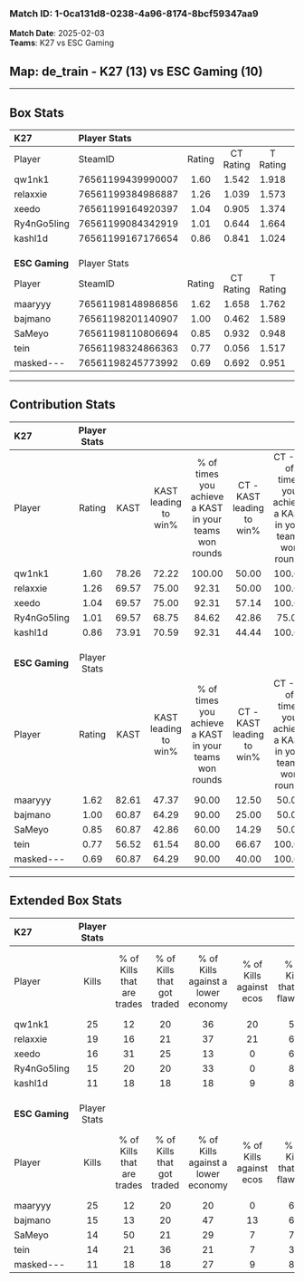 ### Match ID: 1-0ca131d8-0238-4a96-8174-8bcf59347aa9  
**Match Date**: 2025-02-03  
**Teams**: K27 vs ESC Gaming  

## **Map**: de_train - K27 (13) vs ESC Gaming (10)  
---  

## Box Stats  

| **K27**        | Player Stats      |        |           |          |       |       |       |         |        |      |     |
| :- | :- | :-: | :-: | :-: | :-: | :-: | :-: | :-: | :-: | :-: | :-: |
| Player         | SteamID           | Rating | CT Rating | T Rating | KAST  |  ADR  | Kills | Assists | Deaths | K/D  | HS% |
| qw1nk1         | 76561199439990007 |  1.60  |   1.542   |  1.918   | 78.26 | 116.2 |  25   |    7    |   16   | 1.56 | 44  |
| relaxxie       | 76561199384986887 |  1.26  |   1.039   |  1.573   | 69.57 | 91.2  |  19   |    8    |   15   | 1.27 | 73  |
| xeedo          | 76561199164920397 |  1.04  |   0.905   |  1.374   | 69.57 | 74.5  |  16   |    5    |   17   | 0.94 | 50  |
| Ry4nGo5ling    | 76561199084342919 |  1.01  |   0.644   |  1.664   | 69.57 | 73.8  |  15   |    7    |   17   | 0.88 | 53  |
| kashl1d        | 76561199167176654 |  0.86  |   0.841   |  1.024   | 73.91 | 45.7  |  11   |    5    |   14   | 0.79 | 36  |
|                |                   |        |           |          |       |       |       |         |        |      |     |
|                |                   |        |           |          |       |       |       |         |        |      |     |
|                |                   |        |           |          |       |       |       |         |        |      |     |
| **ESC Gaming** | Player Stats      |        |           |          |       |       |       |         |        |      |     |
| Player         | SteamID           | Rating | CT Rating | T Rating | KAST  |  ADR  | Kills | Assists | Deaths | K/D  | HS% |
| maaryyy        | 76561198148986856 |  1.62  |   1.658   |  1.762   | 82.61 | 126.8 |  25   |    6    |   18   | 1.39 | 68  |
| bajmano        | 76561198201140907 |  1.00  |   0.462   |  1.589   | 60.87 | 75.5  |  15   |    9    |   15   | 1.00 | 66  |
| SaMeyo         | 76561198110806694 |  0.85  |   0.932   |  0.948   | 60.87 | 67.4  |  14   |    4    |   18   | 0.78 | 21  |
| tein           | 76561198324866363 |  0.77  |   0.056   |  1.517   | 56.52 | 50.4  |  14   |    1    |   17   | 0.82 | 64  |
| masked---      | 76561198245773992 |  0.69  |   0.692   |  0.951   | 60.87 | 47.2  |  11   |    8    |   18   | 0.61 | 27  |
---  

## Contribution Stats  

| **K27**        | Player Stats |       |                      |                                                        |                           |                                                             |                          |                                                            |
| :- | :-: | :-: | :-: | :-: | :-: | :-: | :-: | :-: |
| Player         |    Rating    | KAST  | KAST leading to win% | % of times you achieve a KAST in your teams won rounds | CT - KAST leading to win% | CT - % of times you achieve a KAST in your teams won rounds | T - KAST leading to win% | T - % of times you achieve a KAST in your teams won rounds |
| qw1nk1         |     1.60     | 78.26 |        72.22         |                         100.00                         |           50.00           |                           100.00                            |          90.00           |                           100.00                           |
| relaxxie       |     1.26     | 69.57 |        75.00         |                         92.31                          |           50.00           |                           100.00                            |          100.00          |                           88.89                            |
| xeedo          |     1.04     | 69.57 |        75.00         |                         92.31                          |           57.14           |                           100.00                            |          88.89           |                           88.89                            |
| Ry4nGo5ling    |     1.01     | 69.57 |        68.75         |                         84.62                          |           42.86           |                            75.00                            |          88.89           |                           88.89                            |
| kashl1d        |     0.86     | 73.91 |        70.59         |                         92.31                          |           44.44           |                           100.00                            |          100.00          |                           88.89                            |
|                |              |       |                      |                                                        |                           |                                                             |                          |                                                            |
|                |              |       |                      |                                                        |                           |                                                             |                          |                                                            |
|                |              |       |                      |                                                        |                           |                                                             |                          |                                                            |
| **ESC Gaming** | Player Stats |       |                      |                                                        |                           |                                                             |                          |                                                            |
| Player         |    Rating    | KAST  | KAST leading to win% | % of times you achieve a KAST in your teams won rounds | CT - KAST leading to win% | CT - % of times you achieve a KAST in your teams won rounds | T - KAST leading to win% | T - % of times you achieve a KAST in your teams won rounds |
| maaryyy        |     1.62     | 82.61 |        47.37         |                         90.00                          |           12.50           |                            50.00                            |          72.73           |                           100.00                           |
| bajmano        |     1.00     | 60.87 |        64.29         |                         90.00                          |           25.00           |                            50.00                            |          80.00           |                           100.00                           |
| SaMeyo         |     0.85     | 60.87 |        42.86         |                         60.00                          |           14.29           |                            50.00                            |          71.43           |                           62.50                            |
| tein           |     0.77     | 56.52 |        61.54         |                         80.00                          |           66.67           |                           100.00                            |          60.00           |                           75.00                            |
| masked---      |     0.69     | 60.87 |        64.29         |                         90.00                          |           40.00           |                           100.00                            |          77.78           |                           87.50                            |
---  

## Extended Box Stats  

| **K27**        | Player Stats |                            |                            |                                    |                         |                              |                                 |        |                             |                                     |                          |                               |                            |
| :- | :-: | :-: | :-: | :-: | :-: | :-: | :-: | :-: | :-: | :-: | :-: | :-: | :-: |
| Player         |    Kills     | % of Kills that are trades | % of Kills that got traded | % of Kills against a lower economy | % of Kills against ecos | % of Kills that are flawless | % of Kills that are close duels | Deaths | % of Deaths that get traded | % of Deaths against a lower economy | % of Deaths against ecos | % of Deaths that are flawless | % of Deaths that are close |
| qw1nk1         |      25      |             12             |             20             |                 36                 |           20            |              56              |                0                |   16   |             31              |                 13                  |            6             |              38               |             6              |
| relaxxie       |      19      |             16             |             21             |                 37                 |           21            |              63              |                0                |   15   |              7              |                  7                  |            0             |              67               |             7              |
| xeedo          |      16      |             31             |             25             |                 13                 |            0            |              69              |                0                |   17   |             24              |                 24                  |            6             |              76               |             6              |
| Ry4nGo5ling    |      15      |             20             |             20             |                 33                 |            0            |              80              |               13                |   17   |             29              |                  6                  |            6             |              53               |             6              |
| kashl1d        |      11      |             18             |             18             |                 18                 |            9            |              82              |                0                |   14   |             21              |                  7                  |            7             |              79               |             0              |
|                |              |                            |                            |                                    |                         |                              |                                 |        |                             |                                     |                          |                               |                            |
|                |              |                            |                            |                                    |                         |                              |                                 |        |                             |                                     |                          |                               |                            |
|                |              |                            |                            |                                    |                         |                              |                                 |        |                             |                                     |                          |                               |                            |
| **ESC Gaming** | Player Stats |                            |                            |                                    |                         |                              |                                 |        |                             |                                     |                          |                               |                            |
| Player         |    Kills     | % of Kills that are trades | % of Kills that got traded | % of Kills against a lower economy | % of Kills against ecos | % of Kills that are flawless | % of Kills that are close duels | Deaths | % of Deaths that get traded | % of Deaths against a lower economy | % of Deaths against ecos | % of Deaths that are flawless | % of Deaths that are close |
| maaryyy        |      25      |             12             |             20             |                 20                 |            0            |              60              |               12                |   18   |             22              |                 17                  |            6             |              56               |             11             |
| bajmano        |      15      |             13             |             20             |                 47                 |           13            |              67              |                0                |   15   |             13              |                 13                  |            0             |              67               |             0              |
| SaMeyo         |      14      |             50             |             21             |                 29                 |            7            |              71              |                7                |   18   |             22              |                 17                  |            0             |              83               |             0              |
| tein           |      14      |             21             |             36             |                 21                 |            7            |              36              |                0                |   17   |             12              |                 18                  |            0             |              71               |             0              |
| masked---      |      11      |             18             |             18             |                 27                 |            9            |              82              |                0                |   18   |             33              |                 22                  |            0             |              61               |             0              |
